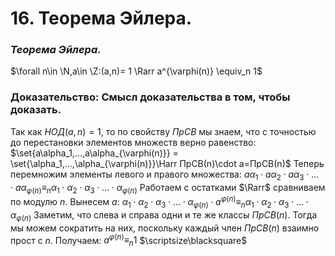 # 16. Теорема Эйлера.

### *Теорема Эйлера.*
$\forall n\in \N,a\in \Z:(a,n)= 1 \Rarr
a^{\varphi(n)} \equiv_n 1$

### Доказательство: Смысл доказательства в том, чтобы доказать.
Так как $НОД(a,n)=1$, то по свойству $ПрСВ$ мы знаем, что с точностью до перестановки элементов множеств верно равенство:
$\set{a\alpha_1,...,a\alpha_{\varphi(n)}} = \set{\alpha_1,...,\alpha_{\varphi(n)}}\Harr ПрСВ(n)\cdot a=ПрСВ(n)$
Теперь перемножим элементы левого и правого множества:
$a\alpha_1\cdot a\alpha_2\cdot a\alpha_3\cdot ...\cdot a\alpha_{\varphi(n)} \equiv_n \alpha_1\cdot \alpha_2\cdot \alpha_3\cdot ...\cdot \alpha_{\varphi(n)}$
Работаем с остатками $\Rarr$ сравниваем по модулю $n$.
Вынесем $a$:
$\alpha_1\cdot \alpha_2\cdot \alpha_3\cdot ...\cdot \alpha_{\varphi(n)} \cdot  a^{\varphi(n)} \equiv_n \alpha_1\cdot \alpha_2\cdot \alpha_3\cdot ...\cdot \alpha_{\varphi(n)}$
Заметим, что слева и справа одни и те же классы $ПрСВ(n)$.
Тогда мы можем сократить на них, поскольку каждый член $ПрСВ(n)$ взаимно прост с $n$.
Получаем: $a^{\varphi(n)} \equiv_n 1$  $\scriptsize\blacksquare$